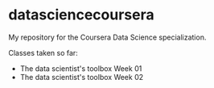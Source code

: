 datasciencecoursera
===================

My repository for the Coursera Data Science specialization.

Classes taken so far:
- The data scientist's toolbox Week 01
- The data scientist's toolbox Week 02
